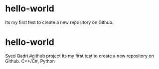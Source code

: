 # hello-world
Its my first test to create a new repository on Github. 
# hello-world
Syed Qadri
#github project
Its my first test to create a new repository on Github. 
C++/C#, Python
